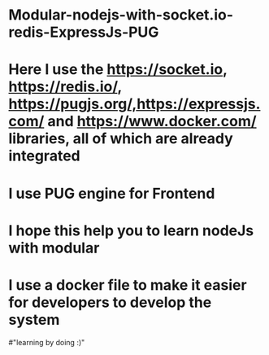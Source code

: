# Modular-nodejs-with-socket.io-redis-ExpressJs-PUG

#  Here I use the https://socket.io, https://redis.io/, https://pugjs.org/,https://expressjs.com/ and https://www.docker.com/ libraries, all of which are already integrated
# I use PUG engine for Frontend

# I hope this help you to learn nodeJs with modular
# I use a docker file to make it easier for developers to develop the system

#"learning by doing :)"
